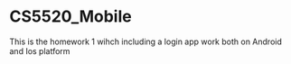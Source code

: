 # CS5520_Mobile
This is the homework 1 wihch including a login app work both on Android and Ios platform
